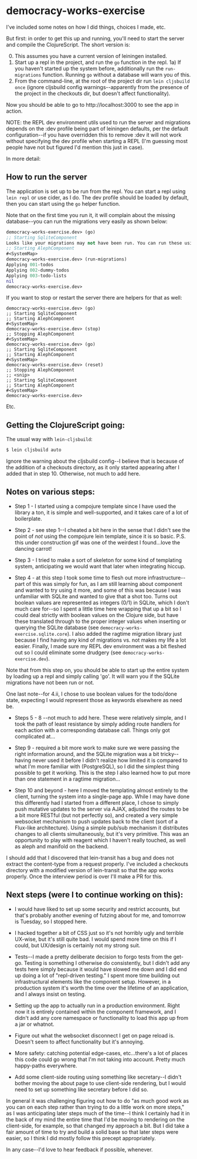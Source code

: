 # democracy-works-exercise

I've included some notes on how I did things, choices I made, etc.

But first: in order to get this up and running, you'll need to start the server and compile the ClojureScript.  The short version is:

0) This assumes you have a current version of leiningen installed.
1) Start up a repl in the project, and run the `go` function in the repl.
1a) If you haven't started up the system before, additionally run the `run-migrations` function. Running `go` without a database will warn you of this.
2) From the command-line, at the root of the project dir run `lein cljsbuild once` (ignore cljsbuild config warnings--apparently from the presence of the project in the checkouts dir, but doesn't affect functionality).

Now you should be able to go to http://localhost:3000 to see the app in action.

NOTE: the REPL dev environment utils used to run the server and migrations depends on the :dev profile being part of leiningen defaults, per the default configuration--if you have overridden this to remove :dev it will not work without specifying the dev profile when starting a REPL (I'm guessing most people have not but figured I'd mention this just in case).

In more detail:

## How to run the server

The application is set up to be run from the repl.  You can start a repl using `lein repl` or use cider, as I do.  The dev profile should be loaded by default, then you can start using the `go` helper function.

Note that on the first time you run it, it will complain about the missing database--you can run the migrations very easily as shown below:

```clojure
democracy-works-exercise.dev> (go)
;; Starting SqliteComponent
Looks like your migrations may not have been run. You can run these using the `democracy-works-exercise.dev/run-migrations` helper function.
;; Starting AlephComponent
#<SystemMap>
democracy-works-exercise.dev> (run-migrations)
Applying 001-todos
Applying 002-dummy-todos
Applying 003-todo-lists
nil
democracy-works-exercise.dev> 
```

If you want to stop or restart the server there are helpers for that as well:

```
democracy-works-exercise.dev> (go)
;; Starting SqliteComponent
;; Starting AlephComponent
#<SystemMap>
democracy-works-exercise.dev> (stop)
;; Stopping AlephComponent
#<SystemMap>
democracy-works-exercise.dev> (go)
;; Starting SqliteComponent
;; Starting AlephComponent
#<SystemMap>
democracy-works-exercise.dev> (reset)
;; Stopping AlephComponent
;; <snip>
;; Starting SqliteComponent
;; Starting AlephComponent
#<SystemMap>
democracy-works-exercise.dev> 
```

Etc.

## Getting the ClojureScript going:

The usual way with `lein-cljsbuild`:

```bash
$ lein cljsbuild auto
```

Ignore the warning about the cljsbuild config--I believe that is because of the addition of a checkouts directory, as it only started appearing after I added that in step 10.  Otherwise, not much to add here.


## Notes on various steps:

* Step 1 - I started using a compojure template since I have used the library a ton, it is simple and well-supported, and it takes care of a lot of boilerplate.

* Step 2 - see step 1--I cheated a bit here in the sense that I didn't see the point of *not* using the compojure lein template, since it is so basic.  P.S. this under construction gif was one of the weirdest I found...love the dancing carrot!

* Step 3 - I tried to make a sort of skeleton for some kind of templating system, anticipating we would want that later when integrating hiccup.

* Step 4 - at this step I took some time to flesh out more infrastructure--part of this was simply for fun, as I am still learning about component and wanted to try using it more, and some of this was because I was unfamiliar with SQLite and wanted to give that a shot too.  Turns out boolean values are represented as integers (0/1) in SQLite, which I don't much care for--so I spent a little time here wrapping that up a bit so I could deal strictly with boolean values on the Clojure side, but have these translated through to the proper integer values when inserting or querying the SQLite database (see `democracy-works-exercise.sqlite.core`).  I also added the ragtime migration library just because I find having any kind of migrations vs. not makes my life a lot easier.  Finally, I made sure my REPL dev environment was a bit fleshed out so I could eliminate some drudgery (see `democracy-works-exercise.dev`).

Note that from this step on, you should be able to start up the entire system by loading up a repl and simply calling 'go'.  It will warn you if the SQLite migrations have not been run or not.

One last note--for 4.ii, I chose to use boolean values for the todo/done state, expecting I would represent those as keywords elsewhere as need be.

* Steps 5 - 8 --not much to add here.  These were relatively simple, and I took the path of least resistance by simply adding route handlers for each action with a corresponding database call.  Things only got complicated at...

* Step 9 - required a bit more work to make sure we were passing the right information around, and the SQLite migration was a bit tricky--having never used it before I didn't realize how limited it is compared to what I'm more familiar with (PostgreSQL), so I did the simplest thing possible to get it working.  This is the step I also learned how to put more than one statement in a ragtime migration...

* Step 10 and beyond - here I moved the templating almost entirely to the client, turning the system into a single-page app.  While I may have done this differently had I started from a different place, I chose to simply push mutative updates to the server via AJAX, adjusted the routes to be a bit more RESTful (but not perfectly so), and created a very simple websocket mechanism to push updates back to the client (sort of a Flux-like architecture).  Using a simple pub/sub mechanism it distributes changes to all clients simultaneously, but it's very primitive.  This was an opportunity to play with reagent which I haven't really touched, as well as aleph and manifold on the backend.

I should add that I discovered that lein-transit has a bug and does not extract the content-type from a request properly.  I've included a checkouts directory with a modified version of lein-transit so that the app works properly.  Once the interview period is over I'll make a PR for this.

## Next steps (were I to continue working on this):

  - I would have liked to set up some security and restrict accounts, but that's probably another evening of futzing about for me, and tomorrow is Tuesday, so I stopped here.

  - I hacked together a bit of CSS just so it's not horribly ugly and terrible UX-wise, but it's still quite bad.  I would spend more time on this if I could, but UX/design is certainly not my strong suit.

  - Tests--I made a pretty deliberate decision to forgo tests from the get-go.  Testing is something I otherwise do consistently, but I didn't add any tests here simply because it would have slowed me down and I did end up doing a lot of "repl-driven testing."  I spent more time building out infrastructural elements like the component setup.  However, in a production system it's worth the time over the lifetime of an application, and I always insist on testing.

  - Setting up the app to actually run in a production environment.  Right now it is entirely contained within the component framework, and I didn't add any core namespace or functionality to load this app up from a jar or whatnot.

  - Figure out what the websocket disconnect I get on page reload is.  Doesn't seem to affect functionality but it's annoying.

  - More safety: catching potential edge-cases, etc...there's a lot of places this code could go wrong that I'm not taking into account.  Pretty much happy-paths everywhere.

  - Add some client-side routing using something like secretary--I didn't bother moving the about page to use client-side rendering, but I would need to set up something like secretary before I did so.

In general it was challenging figuring out how to do "as much good work as you can on each step rather than trying to do a little work on more steps," as I was anticipating later steps much of the time--I think I certainly had it in the back of my mind the entire time that I'd be moving to rendering on the client-side, for example, so that changed my approach a bit.  But I did take a fair amount of time to try and build a solid base so that later steps were easier, so I think I did mostly follow this precept appropriately.

In any case--I'd love to hear feedback if possible, whenever.
